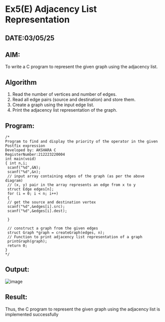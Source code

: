 # Ex5(E) Adjacency List Representation
## DATE:03/05/25
## AIM:
To write a C program to represent the given graph using the adjacency list.

## Algorithm
1. Read the number of vertices and number of edges.
2. Read all edge pairs (source and destination) and store them.
3. Create a graph using the input edge list.
4. Print the adjacency list representation of the graph.
## Program:
```
/*
Program to find and display the priority of the operator in the given Postfix expression
Developed by: AKSHARA C
RegisterNumber:212223220004
int main(void)
{ int n,i;
 scanf("%d",&N);
 scanf("%d",&n);
 // input array containing edges of the graph (as per the above diagram)
 // (x, y) pair in the array represents an edge from x to y
 struct Edge edges[n];
 for (i = 0; i < n; i++)
 {
 // get the source and destination vertex
 scanf("%d",&edges[i].src);
 scanf("%d",&edges[i].dest);
 
 }
 
 // construct a graph from the given edges
 struct Graph *graph = createGraph(edges, n);
 // Function to print adjacency list representation of a graph
 printGraph(graph);
 return 0;
}
*/
```

## Output:

![image](https://github.com/user-attachments/assets/5d993f99-91c5-4acb-bc6d-37fefd02546f)

 
## Result:
Thus, the C program to represent the given graph using the adjacency list is implemented successfully
